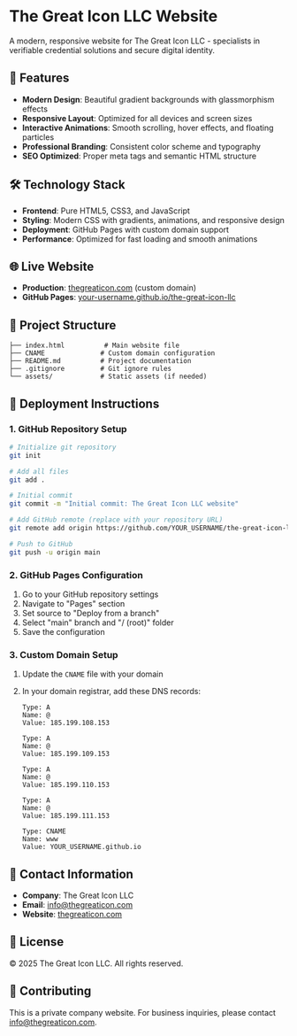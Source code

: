 # The Great Icon LLC Website

A modern, responsive website for The Great Icon LLC - specialists in verifiable credential solutions and secure digital identity.

## 🚀 Features

- **Modern Design**: Beautiful gradient backgrounds with glassmorphism effects
- **Responsive Layout**: Optimized for all devices and screen sizes
- **Interactive Animations**: Smooth scrolling, hover effects, and floating particles
- **Professional Branding**: Consistent color scheme and typography
- **SEO Optimized**: Proper meta tags and semantic HTML structure

## 🛠️ Technology Stack

- **Frontend**: Pure HTML5, CSS3, and JavaScript
- **Styling**: Modern CSS with gradients, animations, and responsive design
- **Deployment**: GitHub Pages with custom domain support
- **Performance**: Optimized for fast loading and smooth animations

## 🌐 Live Website

- **Production**: [thegreaticon.com](https://thegreaticon.com) (custom domain)
- **GitHub Pages**: [your-username.github.io/the-great-icon-llc](https://your-username.github.io/the-great-icon-llc)

## 📂 Project Structure

```
├── index.html          # Main website file
├── CNAME              # Custom domain configuration
├── README.md          # Project documentation
├── .gitignore         # Git ignore rules
└── assets/            # Static assets (if needed)
```

## 🚀 Deployment Instructions

### 1. GitHub Repository Setup

```bash
# Initialize git repository
git init

# Add all files
git add .

# Initial commit
git commit -m "Initial commit: The Great Icon LLC website"

# Add GitHub remote (replace with your repository URL)
git remote add origin https://github.com/YOUR_USERNAME/the-great-icon-llc.git

# Push to GitHub
git push -u origin main
```

### 2. GitHub Pages Configuration

1. Go to your GitHub repository settings
2. Navigate to "Pages" section
3. Set source to "Deploy from a branch"
4. Select "main" branch and "/ (root)" folder
5. Save the configuration

### 3. Custom Domain Setup

1. Update the `CNAME` file with your domain
2. In your domain registrar, add these DNS records:

   ```
   Type: A
   Name: @
   Value: 185.199.108.153

   Type: A
   Name: @
   Value: 185.199.109.153

   Type: A
   Name: @
   Value: 185.199.110.153

   Type: A
   Name: @
   Value: 185.199.111.153

   Type: CNAME
   Name: www
   Value: YOUR_USERNAME.github.io
   ```

## 📧 Contact Information

- **Company**: The Great Icon LLC
- **Email**: info@thegreaticon.com
- **Website**: [thegreaticon.com](https://thegreaticon.com)

## 📄 License

© 2025 The Great Icon LLC. All rights reserved.

## 🤝 Contributing

This is a private company website. For business inquiries, please contact info@thegreaticon.com.

